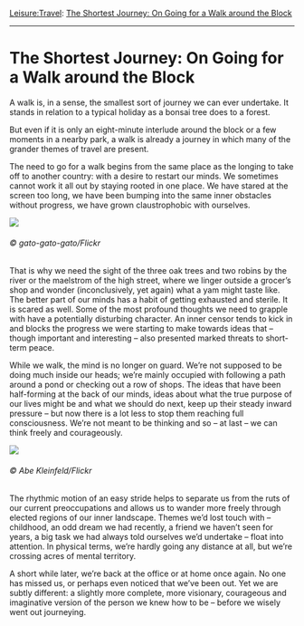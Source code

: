 [Leisure:](https://www.theschooloflife.com/thebookoflife/category/leisure/)[Travel](https://www.theschooloflife.com/thebookoflife/category/leisure/travel/): [The Shortest Journey: On Going for a Walk around the Block](https://www.theschooloflife.com/thebookoflife/the-shortest-journey-on-going-for-a-walk-around-the-block/)

* * *

# The Shortest Journey: On Going for a Walk around the Block

A walk is, in a sense, the smallest sort of journey we can ever undertake. It stands in relation to a typical holiday as a bonsai tree does to a forest.

But even if it is only an eight-minute interlude around the block or a few moments in a nearby park, a walk is already a journey in which many of the grander themes of travel are present.

The need to go for a walk begins from the same place as the longing to take off to another country: with a desire to restart our minds. We sometimes cannot work it all out by staying rooted in one place. We have stared at the screen too long, we have been bumping into the same inner obstacles without progress, we have grown claustrophobic with ourselves.

![](https://www.theschooloflife.com/thebookoflife/wp-content/uploads/2017/06/11561948776_0e3b78ce25_z.jpg)

###### © gato-gato-gato/Flickr

That is why we need the sight of the three oak trees and two robins by the river or the maelstrom of the high street, where we linger outside a grocer’s shop and wonder (inconclusively, yet again) what a yam might taste like. The better part of our minds has a habit of getting exhausted and sterile. It is scared as well. Some of the most profound thoughts we need to grapple with have a potentially disturbing character. An inner censor tends to kick in and blocks the progress we were starting to make towards ideas that – though important and interesting – also presented marked threats to short-term peace.

While we walk, the mind is no longer on guard. We’re not supposed to be doing much inside our heads; we’re mainly occupied with following a path around a pond or checking out a row of shops. The ideas that have been half-forming at the back of our minds, ideas about what the true purpose of our lives might be and what we should do next, keep up their steady inward pressure – but now there is a lot less to stop them reaching full consciousness. We’re not meant to be thinking and so – at last – we can think freely and courageously.

![](https://www.theschooloflife.com/thebookoflife/wp-content/uploads/2017/06/6054705885_055492fffe_b.jpg)

###### © Abe Kleinfeld/Flickr

The rhythmic motion of an easy stride helps to separate us from the ruts of our current preoccupations and allows us to wander more freely through elected regions of our inner landscape. Themes we’d lost touch with – childhood, an odd dream we had recently, a friend we haven’t seen for years, a big task we had always told ourselves we’d undertake – float into attention. In physical terms, we’re hardly going any distance at all, but we’re crossing acres of mental territory.

A short while later, we’re back at the office or at home once again. No one has missed us, or perhaps even noticed that we’ve been out. Yet we are subtly different: a slightly more complete, more visionary, courageous and imaginative version of the person we knew how to be – before we wisely went out journeying.
